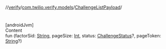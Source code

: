 //[verify](../../index.md)/[com.twilio.verify.models](../index.md)/[ChallengeListPayload](index.md)/[<init>](-init-.md)



# <init>  
[androidJvm]  
Content  
fun [<init>](-init-.md)(factorSid: [String](https://kotlinlang.org/api/latest/jvm/stdlib/kotlin/-string/index.html), pageSize: [Int](https://kotlinlang.org/api/latest/jvm/stdlib/kotlin/-int/index.html), status: [ChallengeStatus](../-challenge-status/index.md)?, pageToken: [String](https://kotlinlang.org/api/latest/jvm/stdlib/kotlin/-string/index.html)?)  



